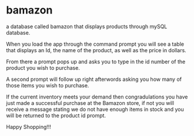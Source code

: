 # bamazon

a database called bamazon that displays products through mySQL database.

When you load the app through the command prompt you will see a table that displays an Id, the name of the product, as well as the price in dollars.

From there a prompt pops up and asks you to type in the id number of the product you wish to purchase.

A second prompt will follow up right afterwords asking you how many of those items you wish to purchase.

If the current inventory meets your demand then congradulations you have just made a successful purchase at the Bamazon store, if not you will receive a message stating we do not have enough items in stock and you will be returned to the product id prompt.

Happy Shopping!!!
